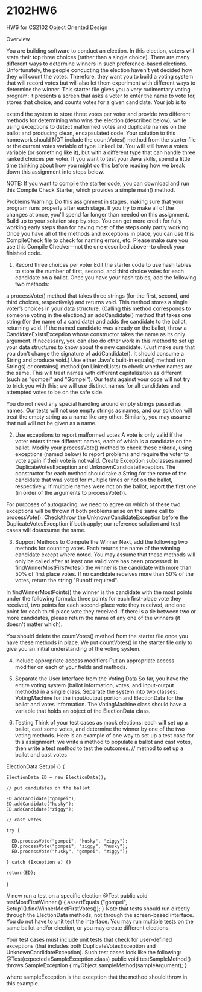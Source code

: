# 2102HW6
HW6 for CS2102 Object Oriented Design

Overview

You are building software to conduct an election. In this election, voters will state their top three choices (rather than a single choice). There are many different ways to determine winners in such preference-based elections. Unfortunately, the people conducting the election haven't yet decided how they will count the votes. Therefore, they want you to build a voting system that will record votes but will also let them experiment with different ways to determine the winner.
This starter file gives you a very rudimentary voting program: it presents a screen that asks a voter to enter the name to vote for, stores that choice, and counts votes for a given candidate. Your job is to

extend the system to store three votes per voter and
provide two different methods for determining who wins the election (described below),
while using exceptions to detect malformed votes and duplicate names on the ballot
and producing clean, encapsulated code.
Your solution to this homework should NOT include the countVotes() method from the starter file or the current votes variable of type LinkedList<String>. You will still have a votes variable (or something like it), but with a different type that can handle three ranked choices per voter.
If you want to test your Java skills, spend a little time thinking about how you might do this before reading how we break down this assignment into steps below.

NOTE: If you want to compile the starter code, you can download and run this Compile Check Starter, which provides a simple main() method.

Problems
Warning: Do this assignment in stages, making sure that your program runs properly after each stage. If you try to make all of the changes at once, you'll spend far longer than needed on this assignment. Build up to your solution step by step. You can get more credit for fully working early steps than for having most of the steps only partly working.
Once you have all of the methods and exceptions in place, you can use this CompileCheck file to check for naming errors, etc. Please make sure you use this Compile Checker--not the one described above--to check your finished code.

1. Record three choices per voter
Edit the starter code to use hash tables to store the number of first, second, and third choice votes for each candidate on a ballot.
Once you have your hash tables, add the following two methods:

a processVote() method that takes three strings (for the first, second, and third choices, respectively) and returns void. This method stores a single voter’s choices in your data structure. (Calling this method corresponds to someone voting in the election.)
an addCandidate() method that takes one string (for the name of a candidate) and adds the candidate to the ballot, returning void. If the named candidate was already on the ballot, throw a CandidateExistsException whose constructor takes the name as its only argument. If necessary, you can also do other work in this method to set up your data structures to know about the new candidate. (Just make sure that you don't change the signature of addCandidate(). It should consume a String and produce void.)
Use either Java's built-in equals() method (on Strings) or contains() method (on LinkedLists) to check whether names are the same. This will treat names with different capitalization as different (such as "gompei" and "Gompei"). Our tests against your code will not try to trick you with this; we will use distinct names for all candidates and attempted votes to be on the safe side.

You do not need any special handling around empty strings passed as names. Our tests will not use empty strings as names, and our solution will treat the empty string as a name like any other. Similarly, you may assume that null will not be given as a name.

2. Use exceptions to report malformed votes
A vote is only valid if the voter enters three different names, each of which is a candidate on the ballot. Modify your processVote() method to check these criteria, using exceptions (named below) to report problems and require the voter to vote again if their vote is not valid.
Create Exception subclasses named DuplicateVotesException and UnknownCandidateException. The constructor for each method should take a String for the name of the candidate that was voted for multiple times or not on the ballot, respectively. If multiple names were not on the ballot, report the first one (in order of the arguments to processVote()).

For purposes of autograding, we need to agree on which of these two exceptions will be thrown if both problems arise on the same call to processVote(). Check/throw the UnknownCandidateException before the DuplicateVotesException if both apply; our reference solution and test cases will do/assume the same.

3. Support Methods to Compute the Winner
Next, add the following two methods for counting votes. Each returns the name of the winning candidate except where noted. You may assume that these methods will only be called after at least one valid vote has been processed:
In findWinnerMostFirstVotes() the winner is the candidate with more than 50% of first place votes. If no candidate receives more than 50% of the votes, return the string "Runoff required".

In findWinnerMostPoints() the winner is the candidate with the most points under the following formula: three points for each first-place vote they received, two points for each second-place vote they received, and one point for each third-place vote they received. If there is a tie between two or more candidates, please return the name of any one of the winners (it doesn't matter which).

You should delete the countVotes() method from the starter file once you have these methods in place. We put countVotes() in the starter file only to give you an initial understanding of the voting system.

4. Include appropriate access modifiers
Put an appropriate access modifier on each of your fields and methods.
5. Separate the User Interface from the Voting Data
So far, you have the entire voting system (ballot information, votes, and input-output methods) in a single class. Separate the system into two classes: VotingMachine for the input/output portion and ElectionData for the ballot and votes information. The VotingMachine class should have a variable that holds an object of the ElectionData class.

6. Testing
Think of your test cases as mock elections: each will set up a ballot, cast some votes, and determine the winner by one of the two voting methods. Here is an example of one way to set up a test case for this assignment: we write a method to populate a ballot and cast votes, then write a test method to test the outcomes.
  // method to set up a ballot and cast votes

  ElectionData Setup1 () {

    ElectionData ED = new ElectionData();
  
    // put candidates on the ballot

    ED.addCandidate("gompei");
    ED.addCandidate("husky");
    ED.addCandidate("ziggy");

    // cast votes

    try {

      ED.processVote("gompei", "husky", "ziggy");
      ED.processVote("gompei", "ziggy", "husky");
      ED.processVote("husky", "gompei", "ziggy");

    } catch (Exception e) {}

    return(ED);

  }

  // now run a test on a specific election
  @Test
  public void testMostFirstWinner () {
    assertEquals ("gompei", Setup1().findWinnerMostFirstVotes());
  }
Note that tests should run directly through the ElectionData methods, not through the screen-based interface. You do not have to unit test the interface.
You may run multiple tests on the same ballot and/or election, or you may create different elections.

Your test cases must include unit tests that check for user-defined exceptions (that includes both DuplicateVotesException and UnknownCandidateException). Such test cases look like the following:
@Test(expected=SampleException.class)
public void testSampleMethod() throws SampleException
{
	myObject.sampleMethod(sampleArgument);
}

where sampleException is the exception that the method should throw in this example.
